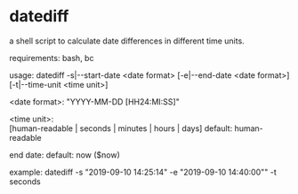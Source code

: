 # datediff
a shell script to calculate date differences in different time units.

requirements:
bash, bc

usage:
datediff -s|--start-date \<date format\> [-e|--end-date \<date format\>] [-t|--time-unit \<time unit\>] 

\<date format\>: 
\"YYYY-MM-DD [HH24:MI:SS]\"

\<time unit\>:  
[human-readable | seconds | minutes | hours | days]
    default:  human-readable

end date: default: now ($now)

example: datediff -s \"2019-09-10 14:25:14\" -e \"2019-09-10 14:40:00\"" -t seconds

